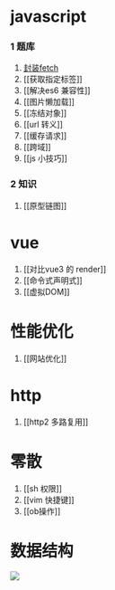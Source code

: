 # javascript
### 1 题库
1. [封装fetch](封装fetch.md)
2. [[获取指定标签]]
3. [[解决es6 兼容性]]
4. [[图片懒加载]]
5. [[冻结对象]]
6. [[url 转义]]
7. [[缓存请求]]
8. [[跨域]]
9. [[js 小技巧]]

### 2 知识
1. [[原型链图]]

# vue
1. [[对比vue3 的 render]]
2. [[命令式声明式]]
3. [[虚拟DOM]]

# 性能优化
1. [[网站优化]]

# http
1. [[http2 多路复用]]

# 零散
1. [[sh 权限]]
2. [[vim 快捷键]]
3. [[ob操作]]

# 数据结构

![](数据结构与算法.xmind)
